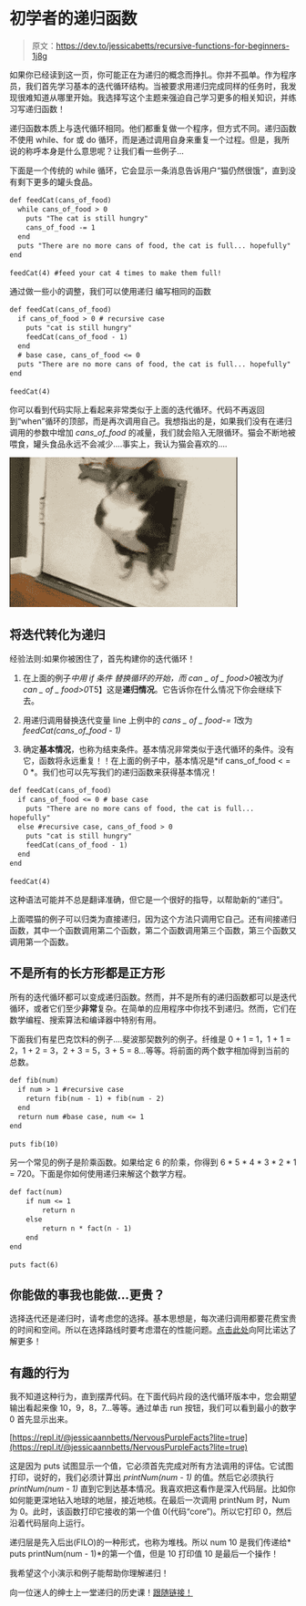 # 初学者的递归函数

> 原文：<https://dev.to/jessicabetts/recursive-functions-for-beginners-1j8g>

如果你已经读到这一页，你可能正在为递归的概念而挣扎。你并不孤单。作为程序员，我们首先学习基本的迭代循环结构。当被要求用递归完成同样的任务时，我发现很难知道从哪里开始。我选择写这个主题来强迫自己学习更多的相关知识，并练习写递归函数！

递归函数本质上与迭代循环相同。他们都重复做一个程序，但方式不同。递归函数不使用 while、for 或 do 循环，而是通过调用自身来重复一个过程。但是，我所说的称呼本身是什么意思呢？让我们看一些例子...

下面是一个传统的 while 循环，它会显示一条消息告诉用户“猫仍然很饿”，直到没有剩下更多的罐头食品。

```
def feedCat(cans_of_food)
  while cans_of_food > 0
    puts "The cat is still hungry"
    cans_of_food -= 1
  end
  puts "There are no more cans of food, the cat is full... hopefully"
end

feedCat(4) #feed your cat 4 times to make them full! 
```

通过做一些小的调整，我们可以使用递归
编写相同的函数

```
def feedCat(cans_of_food)
  if cans_of_food > 0 # recursive case
    puts "cat is still hungry"
    feedCat(cans_of_food - 1)
  end
  # base case, cans_of_food <= 0
  puts "There are no more cans of food, the cat is full... hopefully" 
end

feedCat(4) 
```

你可以看到代码实际上看起来非常类似于上面的迭代循环。代码不再返回到“when”循环的顶部，而是再次调用自己。我想指出的是，如果我们没有在递归调用的参数中增加 *cans_of_food* 的减量，我们就会陷入无限循环。猫会不断地被喂食，罐头食品永远不会减少....事实上，我认为猫会喜欢的....

[![fat-cat](img/4804dd033137c45fce83f4bca205214f.png)](https://i.giphy.com/media/xUe3hdl4MY59NcMyjy/giphy.gif)

## 将迭代转化为递归

经验法则:如果你被困住了，首先构建你的迭代循环！

1.  在上面的例子*中用 if 条件
    替换循环的开始，而 can _ of _ food>0*被改为*if can _ of _ food>0*T5】这是**递归情况**。它告诉你在什么情况下你会继续下去。

2.  用递归调用替换迭代变量 line 上例中的
    *cans _ of _ food-= 1*改为 *feedCat(cans_of_food - 1)*

3.  确定**基本情况**，也称为结束条件。基本情况非常类似于迭代循环的条件。没有它，函数将永远重复！！在上面的例子中，基本情况是*if cans_of_food < = 0 *。我们也可以先写我们的递归函数来获得基本情况！

```
def feedCat(cans_of_food)
  if cans_of_food <= 0 # base case
    puts "There are no more cans of food, the cat is full... hopefully"
  else #recursive case, cans_of_food > 0
    puts "cat is still hungry"
    feedCat(cans_of_food - 1)
  end 
end

feedCat(4) 
```

这种语法可能并不总是翻译准确，但它是一个很好的指导，以帮助新的“递归”。

上面喂猫的例子可以归类为直接递归，因为这个方法只调用它自己。还有间接递归函数，其中一个函数调用第二个函数，第二个函数调用第三个函数，第三个函数又调用第一个函数。

## 不是所有的长方形都是正方形

所有的迭代循环都可以变成递归函数。然而，并不是所有的递归函数都可以是迭代循环，或者它们至少**非常**复杂。在简单的应用程序中你找不到递归。然而，它们在数学编程、搜索算法和编译器中特别有用。

下面我们有星巴克饮料的例子....斐波那契数列的例子。纤维是 0 + 1 = 1，1 + 1 = 2，1 + 2 = 3，2 + 3 = 5，3 + 5 = 8...等等。将前面的两个数字相加得到当前的总数。

```
def fib(num)
  if num > 1 #recursive case
    return fib(num - 1) + fib(num - 2)
  end
  return num #base case, num <= 1
end

puts fib(10) 
```

另一个常见的例子是阶乘函数。如果给定 6 的阶乘，你得到 6 * 5 * 4 * 3 * 2 * 1 = 720。下面是你如何使用递归来解这个数学方程。

```
def fact(num)
    if num <= 1
        return n
    else
        return n * fact(n - 1)
    end
end

puts fact(6) 
```

## 你能做的事我也能做...更贵？

选择迭代还是递归时，请考虑您的选择。基本思想是，每次递归调用都要花费宝贵的时间和空间。所以在选择路线时要考虑潜在的性能问题。[点击此处](https://gist.github.com/abinoda/5593052)向阿比诺达了解更多！

## 有趣的行为

我不知道这种行为，直到摆弄代码。在下面代码片段的迭代循环版本中，您会期望输出看起来像 10，9，8，7...等等。通过单击 run 按钮，我们可以看到最小的数字 0 首先显示出来。

[https://repl.it/@jessicaannbetts/NervousPurpleFacts?lite=true](https://repl.it/@jessicaannbetts/NervousPurpleFacts?lite=true)

这是因为 puts 试图显示一个值，它必须首先完成对所有方法调用的评估。它试图打印，说好的，我们必须计算出 *printNum(num - 1)* 的值。然后它必须执行 *printNum(num - 1)* 直到它到达基本情况。我喜欢把这看作是深入代码层。比如你如何能更深地钻入地球的地层，接近地核。在最后一次调用 printNum 时，Num 为 0。此时，该函数打印它接收的第一个值 0(代码“core”)。所以它打印 0，然后沿着代码层向上运行。

递归层是先入后出(FILO)的一种形式，也称为堆栈。所以 num 10 是我们传递给* puts printNum(num - 1)*的第一个值，但是 10 打印值 10 是最后一个操作！

我希望这个小演示和例子能帮助你理解递归！

向一位迷人的绅士上一堂递归的历史课！[跟随链接！](https://www.youtube.com/watch?v=HXNhEYqFo0o&t=442s)